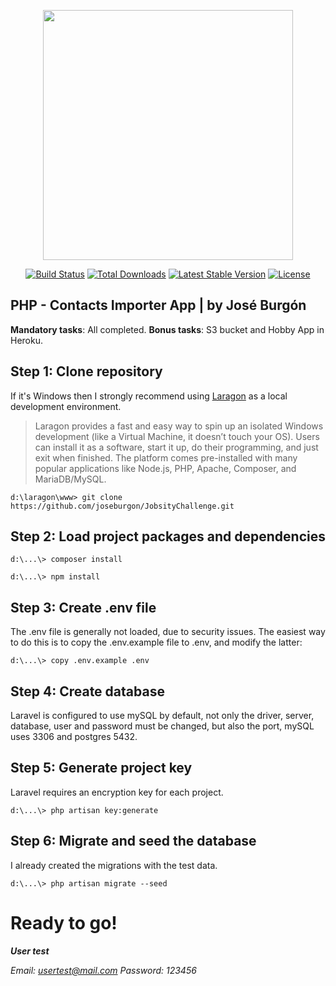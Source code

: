 <p align="center"><img src="https://res.cloudinary.com/dtfbvvkyp/image/upload/v1566331377/laravel-logolockup-cmyk-red.svg" width="400"></p>

<p align="center">
<a href="https://travis-ci.org/laravel/framework"><img src="https://travis-ci.org/laravel/framework.svg" alt="Build Status"></a>
<a href="https://packagist.org/packages/laravel/framework"><img src="https://poser.pugx.org/laravel/framework/d/total.svg" alt="Total Downloads"></a>
<a href="https://packagist.org/packages/laravel/framework"><img src="https://poser.pugx.org/laravel/framework/v/stable.svg" alt="Latest Stable Version"></a>
<a href="https://packagist.org/packages/laravel/framework"><img src="https://poser.pugx.org/laravel/framework/license.svg" alt="License"></a>
</p>

## PHP - Contacts Importer App | by José Burgón
**Mandatory tasks**: All completed.
**Bonus tasks**: S3 bucket and Hobby App in Heroku.

## Step 1: Clone repository

If it's Windows then I strongly recommend using [Laragon](https://laragon.org/) as a local development environment.
> Laragon provides a fast and easy way to spin up an isolated Windows
> development (like a Virtual Machine, it doesn’t touch your OS). Users
> can install it as a software, start it up, do their programming, and
> just exit when finished. The platform comes pre-installed with many
> popular applications like Node.js, PHP, Apache, Composer, and
> MariaDB/MySQL.
```
d:\laragon\www> git clone https://github.com/joseburgon/JobsityChallenge.git
```
## Step 2: Load project packages and dependencies

```
d:\...\> composer install
```
```
d:\...\> npm install
```

## Step 3: Create .env file
The .env file is generally not loaded, due to security issues. The easiest way to do this is to copy the .env.example file to .env, and modify the latter:
```
d:\...\> copy .env.example .env
```

## Step 4: Create database 

Laravel is configured to use mySQL by default, not only the driver, server, database, user and password must be changed, but also the port, mySQL uses 3306 and postgres 5432.

## Step 5: Generate project key

Laravel requires an encryption key for each project.
```
d:\...\> php artisan key:generate
```

## Step 6: Migrate and seed the database

I already created the migrations with the test data.
```
d:\...\> php artisan migrate --seed
```

# Ready to go!

***User test***

*Email: usertest@mail.com
Password: 123456*
